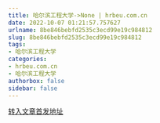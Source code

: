 ```yaml
---
title: 哈尔滨工程大学->None | hrbeu.com.cn
date: 2022-10-07 01:21:57.757627
urlname: 8be846bebfd2535c3ecd99e19c984812
slug: 8be846bebfd2535c3ecd99e19c984812
tags: 
- 哈尔滨工程大学
categories:
- hrbeu.com.cn
- 哈尔滨工程大学
authorbox: false
sidebar: false
---
```





[转入文章首发地址](https://www.my399.com/p/142764.html)